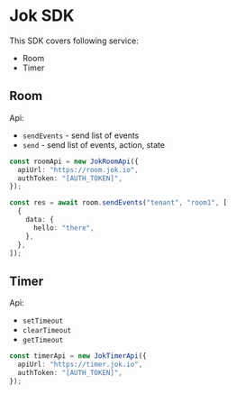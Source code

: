 # Jok SDK

This SDK covers following service:

- Room
- Timer

## Room

Api:

- `sendEvents` - send list of events
- `send` - send list of events, action, state

```ts
const roomApi = new JokRoomApi({
  apiUrl: "https://room.jok.io",
  authToken: "[AUTH_TOKEN]",
});

const res = await room.sendEvents("tenant", "room1", [
  {
    data: {
      hello: "there",
    },
  },
]);
```

## Timer

Api:

- `setTimeout`
- `clearTimeout`
- `getTimeout`

```ts
const timerApi = new JokTimerApi({
  apiUrl: "https://timer.jok.io",
  authToken: "[AUTH_TOKEN]",
});
```

